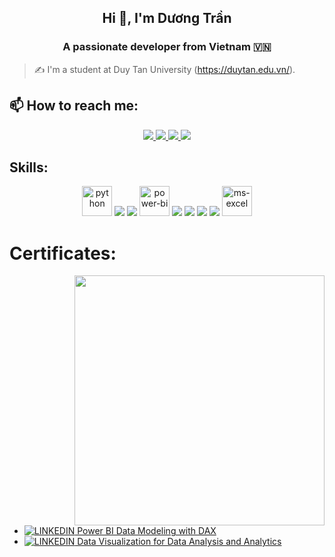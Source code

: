 <!-- <img align="left" width="400" src="https://github.githubassets.com/images/modules/profile/profile-first-repo.svg" /> -->
<!-- <img align="right" width="64" src="https://img.icons8.com/color/48/vietnam-circular.png" /> -->

<h2 align="center">Hi 👋, I'm Dương Trần</h2>
<p align="center">
  <h3 align="center">A passionate developer from Vietnam 🇻🇳 </h3>
</p>

> ✍ I'm a student at Duy Tan University (https://duytan.edu.vn/).


## 📫 How to reach me:

<p align="center">
  <a href="https://www.facebook.com/quocduong.tran.798/" alt="Facebook">
    <img src="https://img.icons8.com/fluent/48/000000/facebook-new.png" target="_blank" />
  </a> 
  <a href="https://github.com/Driz1107" alt="Github">
    <img src="https://img.icons8.com/fluent/48/000000/github.png"/>
  </a> 
  <a href="https://www.kaggle.com/tranquocduong" alt="Kaggle" target="_blank" >
    <img src="https://img.icons8.com/windows/48/000000/kaggle.png"/>
  </a>
  <a href="duongtran11072003@gmail.com" alt="Email">
    <img src="https://img.icons8.com/fluent/48/000000/mailing.png"/>
  </a>
</p>

## Skills:
<p align="center">
  <img width="48" height="48" src="https://img.icons8.com/dusk/48/python.png" alt="python"/>
  <img src="https://img.icons8.com/color/48/000000/microsoft-sql-server.png"/>
  <img src="https://img.icons8.com/color/48/000000/mysql-logo.png"/>
  <img width="48" height="48" src="https://img.icons8.com/dusk/64/power-bi.png" alt="power-bi"/>
  <img src="https://img.icons8.com/color/48/000000/git.png"/>
  <img src="https://img.icons8.com/color/48/000000/github-2.png"/>
  <img src="https://img.icons8.com/color/48/000000/visual-studio-code-2019.png"/>
  <img src="https://img.icons8.com/color/48/null/visual-studio--v2.png"/>
  <img width="48" height="48" src="https://img.icons8.com/fluency/48/ms-excel.png" alt="ms-excel"/>
</p>



# Certificates:

<img align="right" width="400" src="https://github.githubassets.com/images/modules/profile/profile-joined-github.svg">

- [![LINKEDIN](https://img.shields.io/badge/-LINKEDIN-blue) Power BI Data Modeling with DAX ](https://www.linkedin.com/learning/certificates/4a467a5048ecf69a2e41e8c818e2095e3147c421d34c46dd653b8e1435044682?trk=share_certificate)
- [![LINKEDIN](https://img.shields.io/badge/-LINKEDIN-blue) Data Visualization for Data Analysis and Analytics ](https://www.linkedin.com/learning/certificates/7e429808d19730730b9754f4afdbf06e6ec1ddcc83dc7bb9d7aa1e690e257970?trk=share_certificate)

